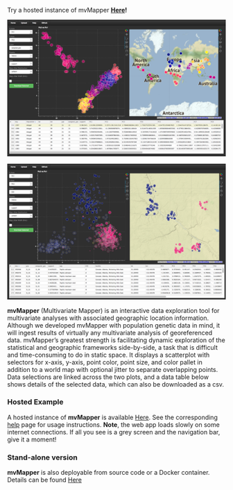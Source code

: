 Try a hosted instance of mvMapper **[Here](http://ctahr-peps.colo.hawaii.edu/)!**
 
![Data from: Rosenberg et al. 2005 Plos Genetics 1:660-671](gh-pages_screenshot1_cropped.png)
 
![Data from: Dupuis & Sperling 2016 J Evol Biol 29:1932-1951](gh-pages_screenshot2_cropped.png)


**mvMapper** (Multivariate Mapper) is an interactive data exploration tool for multivariate analyses with associated geographic location information. Although we developed mvMapper with population genetic data in mind, it will ingest results of virtually any multivariate analysis of georeferenced data. mvMapper’s greatest strength is facilitating dynamic exploration of the statistical and geographic frameworks side-by-side, a task that is difficult and time-consuming to do in static space. It displays a scatterplot with selectors for x-axis, y-axis, point color, point size, and color pallet in addition to a world map with optional jitter to separate overlapping points. Data selections are linked across the two plots, and a data table below shows details of the selected data, which can also be downloaded as a csv.

### Hosted Example

A hosted instance of **mvMapper** is available [Here](http://ctahr-peps.colo.hawaii.edu/). See the corresponding [help](http://ctahr-peps.colo.hawaii.edu/help) page for usage instructions. **Note**, the web app loads slowly on some internet connections. If all you see is a grey screen and the navigation bar, give it a moment!

### Stand-alone version

**mvMapper** is also deployable from source code or a Docker container. Details can be found [Here](https://github.com/popphylotools/mvMapper)
